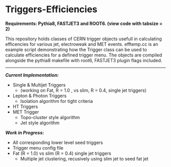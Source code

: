 # Triggers-Efficiencies                    
**Requirements: Pythia8, FASTJET3 and ROOT6. (view code with tabsize = 2)**


This repository holds classes of CERN trigger objects usefull in calculating efficencies for various jet, electroweak and MET events. efftemp.cc is an example script demonstrating how the Trigger class can be used to calculate efficiencies for a defined trigger menu. The objects are compiled alongside the pythia8 makefile with root6, FASTJET3 plugin flags included. 


- - - -
***Current Implementation:***

 * Single & Multijet Triggers
    * (working on Fat, R = 1.0 , vs slim, R = 0.4, single jet triggers)
 * Lepton & Photon Triggers
    * Isolation algorithm for tight criteria
 * HT Triggers
 * MET Trigger
    * Topo-cluster style algorithm
    * Jet style algorithm 
 
 ***Work in Progress:***
 
 * All corresponding lower level seed triggers
 * Trigger menu config file
 * Fat (R = 1.0) vs slim (R = 0.4) single jet triggers
    * Multiple jet clustering, recusively using slim jet to seed fat jet

 


  
